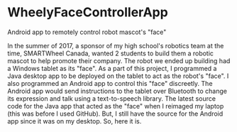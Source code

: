 # WheelyFaceControllerApp
Android app to remotely control robot mascot's "face"

In the summer of 2017, a sponsor of my high school's robotics team at the time, SMARTWheel Canada, wanted 2 students to build them a
robotic mascot to help promote their company. The robot we ended up building had a Windows tablet as its "face". As a part of this project,
I programmed a Java desktop app to be deployed on the tablet to act as the robot's "face". I also programmed an Android app to control this "face" discreetly. The Android app would send instructions to the tablet over Bluetooth to change its expression and talk using a text-to-speech library. The latest source code for the Java app that acted as the "face" when I reimaged my laptop (this was before I used GitHub). But, I still have the source for the Android app since it was on my desktop. So, here it is.
